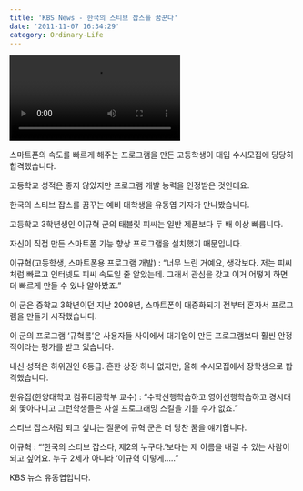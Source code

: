 ```yaml
---
title: 'KBS News - 한국의 스티브 잡스를 꿈꾼다'
date: '2011-11-07 16:34:29'
category: Ordinary-Life
---
```


<video src="/assets/video/2011-11-07.mp4" controls></video>

스마트폰의 속도를 빠르게 해주는 프로그램을 만든 고등학생이 대입 수시모집에 당당히 합격했습니다.

고등학교 성적은 좋지 않았지만 프로그램 개발 능력을 인정받은 것인데요.

한국의 스티브 잡스를 꿈꾸는 예비 대학생을 유동엽 기자가 만나봤습니다.

고등학교 3학년생인 이규혁 군의 태블릿 피씨는 일반 제품보다 두 배 이상 빠릅니다.

자신이 직접 만든 스마트폰 기능 향상 프로그램을 설치했기 때문입니다.

이규혁(고등학생, 스마트폰용 프로그램 개발) : “너무 느린 거예요, 생각보다. 저는 피씨처럼 빠르고 인터넷도 피씨 속도일 줄 알았는데. 그래서 관심을 갖고 이거 어떻게 하면 더 빠르게 만들 수 있나 알아봤죠.”

이 군은 중학교 3학년이던 지난 2008년, 스마트폰이 대중화되기 전부터 혼자서 프로그램을 만들기 시작했습니다.

이 군의 프로그램 ‘규혁롬’은 사용자들 사이에서 대기업이 만든 프로그램보다 훨씬 안정적이라는 평가를 받고 있습니다.

내신 성적은 하위권인 6등급. 흔한 상장 하나 없지만, 올해 수시모집에서 장학생으로 합격했습니다.

원유집(한양대학교 컴퓨터공학부 교수) : “수학선행학습하고 영어선행학습하고 경시대회 쫓아다니고 그런학생들은 사실 프로그래밍 스킬을 기를 수가 없죠.”

스티브 잡스처럼 되고 싶냐는 질문에 규혁 군은 더 당찬 꿈을 얘기합니다.

이규혁 : “’한국의 스티브 잡스다, 제2의 누구다.’보다는 제 이름을 내걸 수 있는 사람이 되고 싶어요. 누구 2세가 아니라 ‘이규혁 이렇게…..”

KBS 뉴스 유동엽입니다.
